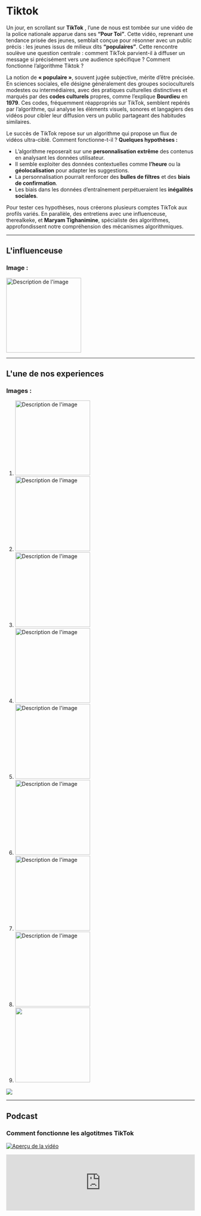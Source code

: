 # Tiktok


Un jour, en scrollant sur **TikTok** , l’une de nous est tombée sur une vidéo de la police nationale apparue dans ses **“Pour Toi”**. Cette vidéo, reprenant une tendance prisée des jeunes, semblait conçue pour résonner avec un public précis : les jeunes issus de milieux dits **“populaires”**. Cette rencontre soulève une question centrale : comment TikTok parvient-il à diffuser un message si précisément vers une audience spécifique ? Comment fonctionne l’algorithme Tiktok ? 


La notion de **« populaire »**, souvent jugée subjective, mérite d’être précisée. En sciences sociales, elle désigne généralement des groupes socioculturels modestes ou intermédiaires, avec des pratiques culturelles distinctives et marqués par des **codes culturels** propres, comme l’explique **Bourdieu** en **1979**. Ces codes, fréquemment réappropriés sur TikTok, semblent repérés par l’algorithme, qui analyse les éléments visuels, sonores et langagiers des vidéos pour cibler leur diffusion vers un public partageant des habitudes similaires.

Le succès de TikTok repose sur un algorithme qui propose un flux de vidéos ultra-ciblé. Comment fonctionne-t-il ? 
**Quelques hypothèses :**
- L’algorithme reposerait sur une **personnalisation extrême** des contenus en analysant les données utilisateur.
- Il semble exploiter des données contextuelles comme **l’heure** ou la **géolocalisation** pour adapter les suggestions.
- La personnalisation pourrait renforcer des **bulles de filtres** et des **biais de confirmation**.
- Les biais dans les données d’entraînement perpétueraient les **inégalités sociales**.

Pour tester ces hypothèses, nous créerons plusieurs comptes TikTok aux profils variés. En parallèle, des entretiens avec une influenceuse, therealkeke, et **Maryam Tighanimine**, spécialiste des algorithmes, approfondissent notre compréhension des mécanismes algorithmiques.

---

## L'influenceuse



### Image :
<img src="./WhatsApp Image 2024-11-18 at 19.52.19.jpeg" alt="Description de l'image" width="200" />

---

## L'une de nos experiences

### Images :  
1.  <img src="./WhatsApp Image 2024-11-18 at 13.44.35.jpeg" alt="Description de l'image" width="200" />
2.  <img src="./WhatsApp Image 2024-11-18 at 13.44.35 (8).jpeg" alt="Description de l'image" width="200" />
3.  <img src="./WhatsApp Image 2024-11-18 at 13.44.35 (7).jpeg" alt="Description de l'image" width="200" />
4.  <img src="./WhatsApp Image 2024-11-18 at 13.44.35 (6).jpeg" alt="Description de l'image" width="200" />
5.  <img src="./WhatsApp Image 2024-11-18 at 13.44.35 (5).jpeg" alt="Description de l'image" width="200" />
6.  <img src="./WhatsApp Image 2024-11-18 at 13.44.35 (4).jpeg" alt="Description de l'image" width="200" />
7.  <img src="./WhatsApp Image 2024-11-18 at 13.44.35 (3).jpeg" alt="Description de l'image" width="200" />
8.  <img src="WhatsApp Image 2024-11-18 at 13.44.35 (2).jpeg" alt="Description de l'image" width="200" />
9.  <img src="../_images/WhatsApp_Image_2024-11-18_at_13.44.35_%281%29.jpeg" width="200" />
![](WhatsApp_Image_2024-11-18_at_13.44.35_(1).jpeg)

---

## Podcast

### Comment fonctionne les algotitmes TikTok
[![Aperçu de la vidéo](./téléchargement.jpeg)](https://audioblog.arteradio.com/embed/238879)

<iframe width="100%" src="https://audioblog.arteradio.com/embed/238879" style="margin: 0; padding: 0; border: none;"></iframe>
